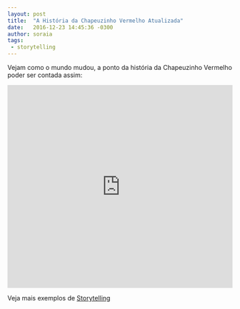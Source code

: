 ```yaml
---
layout: post
title:  "A História da Chapeuzinho Vermelho Atualizada"
date:   2016-12-23 14:45:36 -0300
author: soraia
tags: 
 - storytelling
---
```


Vejam como o mundo mudou, a ponto da história da Chapeuzinho Vermelho poder ser contada assim:

<iframe 
  width="100%" 
  height="455" 
  src="http://www.youtube.com/embed/-LF5M9nlFQs" 
  frameborder="0" 
  allowfullscreen>
</iframe>

Veja mais exemplos de [Storytelling](uma-aula-de-storytelling)

